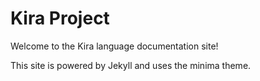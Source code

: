 # Kira Project

Welcome to the Kira language documentation site!

This site is powered by Jekyll and uses the minima theme.

